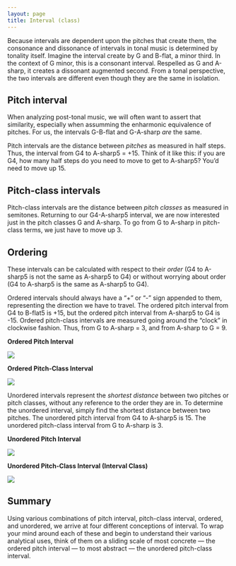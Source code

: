 ```yaml
---
layout: page
title: Interval (class)
---
```


Because intervals are dependent upon the pitches that create them, the consonance and dissonance of intervals in tonal music is determined by tonality itself. Imagine the interval create by G and B-flat, a minor third. In the context of G minor, this is a consonant interval. Respelled as G and A-sharp, it creates a dissonant augmented second. From a tonal perspective, the two intervals are different even though they are the same in isolation.

## Pitch interval

When analyzing post-tonal music, we will often want to assert that similarity, especially when assumming the enharmonic equivalence of pitches. For us, the intervals G-B-flat and G-A-sharp *are* the same.

Pitch intervals are the distance between *pitches* as measured in half steps. Thus, the interval from G4 to A-sharp5 = +15. Think of it like this: if you are G4, how many half steps do you need to move to get to A-sharp5? You’d need to move up 15.

## Pitch-class intervals

Pitch-class intervals are the distance between *pitch classes* as measured in semitones. Returning to our G4-A-sharp5 interval, we are now interested just in the pitch classes G and A-sharp. To go from G to A-sharp in pitch-class terms, we just have to move up 3.

## Ordering

These intervals can be calculated with respect to their *order* (G4 to A-sharp5 is not the same as A-sharp5 to G4) or without worrying about order (G4 to A-sharp5 is the same as A-sharp5 to G4).

Ordered intervals should always have a “+” or “-” sign appended to them, representing the direction we have to travel. The ordered pitch interval from G4 to B-flat5 is +15, but the ordered pitch interval from A-sharp5 to G4 is -15. Ordered pitch-class intervals are measured going around the “clock” in clockwise fashion. Thus, from G to A-sharp = 3, and from A-sharp to G = 9.

**Ordered Pitch Interval**

[![](Graphics/postTonal/Ordered-Pitch-Interval.jpg)](Graphics/postTonal/Ordered-Pitch-Interval.jpg)

**Ordered Pitch-Class Interval**

[![](Graphics/postTonal/Pitch-Class-Interval.jpg)](Graphics/postTonal/Pitch-Class-Interval.jpg)

Unordered intervals represent the *shortest distance* between two pitches or pitch classes, without any reference to the order they are in. To determine the unordered interval, simply find the shortest distance between two pitches. The unordered pitch interval from G4 to A-sharp5 is 15. The unordered pitch-class interval from G to A-sharp is 3.

**Unordered Pitch Interval**

[![](Graphics/postTonal/Unordered-Pitch-Interval.jpg)](Graphics/postTonal/Unordered-Pitch-Interval.jpg)

**Unordered Pitch-Class Interval (Interval Class)**

[![](Graphics/postTonal/unorderedPitchClassInt.jpg)](Graphics/postTonal/unorderedPitchClassInt.jpg)

## Summary

Using various combinations of pitch interval, pitch-class interval, ordered, and unordered, we arrive at four different conceptions of interval. To wrap your mind around each of these and begin to understand their various analytical uses, think of them on a sliding scale of most concrete — the ordered pitch interval — to most abstract — the unordered pitch-class interval.
